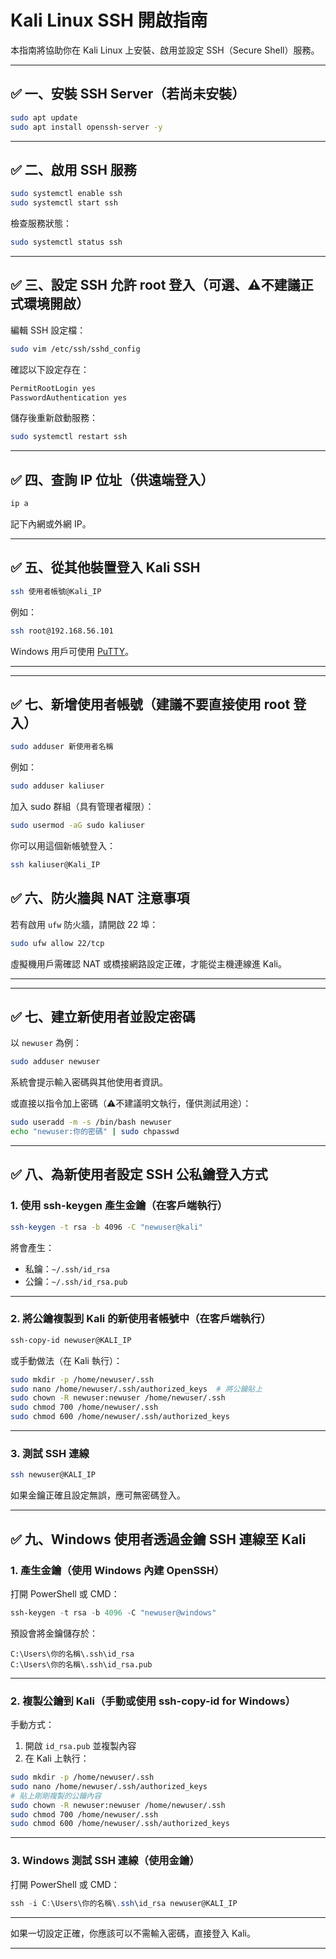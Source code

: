 
# Kali Linux SSH 開啟指南

本指南將協助你在 Kali Linux 上安裝、啟用並設定 SSH（Secure Shell）服務。

---

## ✅ 一、安裝 SSH Server（若尚未安裝）

```bash
sudo apt update
sudo apt install openssh-server -y
```

---

## ✅ 二、啟用 SSH 服務

```bash
sudo systemctl enable ssh
sudo systemctl start ssh
```

檢查服務狀態：

```bash
sudo systemctl status ssh
```

---

## ✅ 三、設定 SSH 允許 root 登入（可選、⚠️不建議正式環境開啟）

編輯 SSH 設定檔：

```bash
sudo vim /etc/ssh/sshd_config
```

確認以下設定存在：

```bash
PermitRootLogin yes
PasswordAuthentication yes
```

儲存後重新啟動服務：

```bash
sudo systemctl restart ssh
```

---

## ✅ 四、查詢 IP 位址（供遠端登入）

```bash
ip a
```

記下內網或外網 IP。

---

## ✅ 五、從其他裝置登入 Kali SSH

```bash
ssh 使用者帳號@Kali_IP
```

例如：

```bash
ssh root@192.168.56.101
```

Windows 用戶可使用 [PuTTY](https://www.chiark.greenend.org.uk/~sgtatham/putty/latest.html)。

---


---

## ✅ 七、新增使用者帳號（建議不要直接使用 root 登入）

```bash
sudo adduser 新使用者名稱
```

例如：

```bash
sudo adduser kaliuser
```

加入 sudo 群組（具有管理者權限）：

```bash
sudo usermod -aG sudo kaliuser
```

你可以用這個新帳號登入：

```bash
ssh kaliuser@Kali_IP
```

## ✅ 六、防火牆與 NAT 注意事項

若有啟用 `ufw` 防火牆，請開啟 22 埠：

```bash
sudo ufw allow 22/tcp
```

虛擬機用戶需確認 NAT 或橋接網路設定正確，才能從主機連線進 Kali。

---


---

## ✅ 七、建立新使用者並設定密碼

以 `newuser` 為例：

```bash
sudo adduser newuser
```

系統會提示輸入密碼與其他使用者資訊。

或直接以指令加上密碼（⚠️不建議明文執行，僅供測試用途）：

```bash
sudo useradd -m -s /bin/bash newuser
echo "newuser:你的密碼" | sudo chpasswd
```

---

## ✅ 八、為新使用者設定 SSH 公私鑰登入方式

### 1. 使用 ssh-keygen 產生金鑰（在客戶端執行）

```bash
ssh-keygen -t rsa -b 4096 -C "newuser@kali"
```

將會產生：

- 私鑰：`~/.ssh/id_rsa`
- 公鑰：`~/.ssh/id_rsa.pub`

---

### 2. 將公鑰複製到 Kali 的新使用者帳號中（在客戶端執行）

```bash
ssh-copy-id newuser@KALI_IP
```

或手動做法（在 Kali 執行）：

```bash
sudo mkdir -p /home/newuser/.ssh
sudo nano /home/newuser/.ssh/authorized_keys  # 將公鑰貼上
sudo chown -R newuser:newuser /home/newuser/.ssh
sudo chmod 700 /home/newuser/.ssh
sudo chmod 600 /home/newuser/.ssh/authorized_keys
```

---

### 3. 測試 SSH 連線

```bash
ssh newuser@KALI_IP
```

如果金鑰正確且設定無誤，應可無密碼登入。

---

## ✅ 九、Windows 使用者透過金鑰 SSH 連線至 Kali

### 1. 產生金鑰（使用 Windows 內建 OpenSSH）

打開 PowerShell 或 CMD：

```powershell
ssh-keygen -t rsa -b 4096 -C "newuser@windows"
```

預設會將金鑰儲存於：

```
C:\Users\你的名稱\.ssh\id_rsa
C:\Users\你的名稱\.ssh\id_rsa.pub
```

---

### 2. 複製公鑰到 Kali（手動或使用 ssh-copy-id for Windows）

手動方式：

1. 開啟 `id_rsa.pub` 並複製內容
2. 在 Kali 上執行：

```bash
sudo mkdir -p /home/newuser/.ssh
sudo nano /home/newuser/.ssh/authorized_keys
# 貼上剛剛複製的公鑰內容
sudo chown -R newuser:newuser /home/newuser/.ssh
sudo chmod 700 /home/newuser/.ssh
sudo chmod 600 /home/newuser/.ssh/authorized_keys
```

---

### 3. Windows 測試 SSH 連線（使用金鑰）

打開 PowerShell 或 CMD：

```powershell
ssh -i C:\Users\你的名稱\.ssh\id_rsa newuser@KALI_IP
```

---

如果一切設定正確，你應該可以不需輸入密碼，直接登入 Kali。

---
